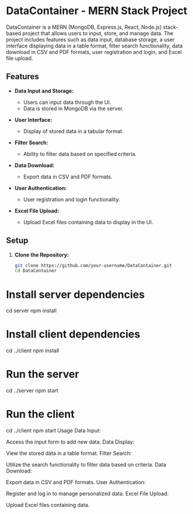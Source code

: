 # DataContainer - MERN Stack Project

DataContainer is a MERN (MongoDB, Express.js, React, Node.js) stack-based project that allows users to input, store, and manage data. The project includes features such as data input, database storage, a user interface displaying data in a table format, filter search functionality, data download in CSV and PDF formats, user registration and login, and Excel file upload.

## Features

- **Data Input and Storage:**
  - Users can input data through the UI.
  - Data is stored in MongoDB via the server.

- **User Interface:**
  - Display of stored data in a tabular format.

- **Filter Search:**
  - Ability to filter data based on specified criteria.

- **Data Download:**
  - Export data in CSV and PDF formats.

- **User Authentication:**
  - User registration and login functionality.

- **Excel File Upload:**
  - Upload Excel files containing data to display in the UI.

## Setup

1. **Clone the Repository:**
   ```bash
   git clone https://github.com/your-username/DataContainer.git
   cd DataContainer
# Install server dependencies
cd server
npm install

# Install client dependencies
cd ../client
npm install
# Run the server
cd ../server
npm start

# Run the client
cd ../client
npm start
Usage
Data Input:

Access the input form to add new data.
Data Display:

View the stored data in a table format.
Filter Search:

Utilize the search functionality to filter data based on criteria.
Data Download:

Export data in CSV and PDF formats.
User Authentication:

Register and log in to manage personalized data.
Excel File Upload:

Upload Excel files containing data.
